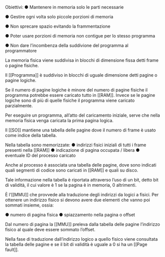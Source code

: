 Obiettivi:
● Mantenere in memoria solo le parti necessarie

● Gestire ogni volta solo piccole porzioni di memoria

● Non sprecare spazio evitando la frammentazione

● Poter usare porzioni di memoria non contigue per lo stesso
programma

● Non dare l’incombenza della suddivione del programma al
programmatore

La memoria fisica viene suddivisa in blocchi di dimensione fissa detti frame o pagine fisiche.

Il [[Programma]] è suddiviso in blocchi di uguale dimensione detti pagine o pagine logiche.

Se il numero di pagine logiche è minore del numero di pagine fisiche il programma potrebbe
essere caricato tutto in [[RAM]]. Invece se le pagine logiche sono di più di quelle fisiche
il programma viene caricato parzialmente.

Per eseguire un programma, all’atto del caricamento iniziale, serve che nella memoria fisica venga caricata la prima pagina logica.

Il [[SO]] mantiene una tabella delle pagine dove il numero di frame è usato come indice della tabella.

Nella tabella sono memorizzate:
● indirizzi fisici iniziali di tutti i frame presenti nella [[RAM]]
● indicazione di pagina occupata / libera
● eventuale ID del processo caricato

Anche al processo è associata una tabella delle pagine, dove sono indicati quali segmenti di codice sono caricati in [[RAM]] e quali su disco. 

Tale informazione nella tabella è riportata attraverso l’uso di un bit, detto bit di validità, il cui valore è 1 se la pagina è in memoria, 0 altrimenti.

È l’[[MMU]] che provvede alla traduzione degli indirizzi da logici a fisici.
Per ottenere un indirizzo fisico si devono avere due elementi che vanno poi sommati insieme, ossia:

● numero di pagina fisica 
● spiazzamento nella pagina o offset 

Dal numero di pagina la [[MMU]] preleva dalla tabella delle pagine l’indirizzo fisico al quale deve essere sommato l’offset.

Nella fase di traduzione dall’indirizzo logico a quello fisico viene consultata la tabella
delle pagine e se il bit di validità è uguale a 0 si ha un [[Page fault]].
